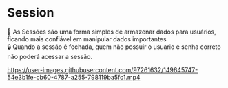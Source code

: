 # Session
📁 As Sessões são uma forma simples de armazenar dados para usuários, ficando mais confiável em manipular dados importantes <br>
🔒 Quando a sessão é fechada, quem não possuir o usuario e senha correto não poderá acessar a sessão.



https://user-images.githubusercontent.com/97261632/149645747-54e3b1fe-cb60-4787-a255-798119ba5fc1.mp4


